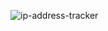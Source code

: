 ![ip-address-tracker](https://user-images.githubusercontent.com/45871632/133131414-14562374-8601-4ad8-874a-840727638ae4.png)


